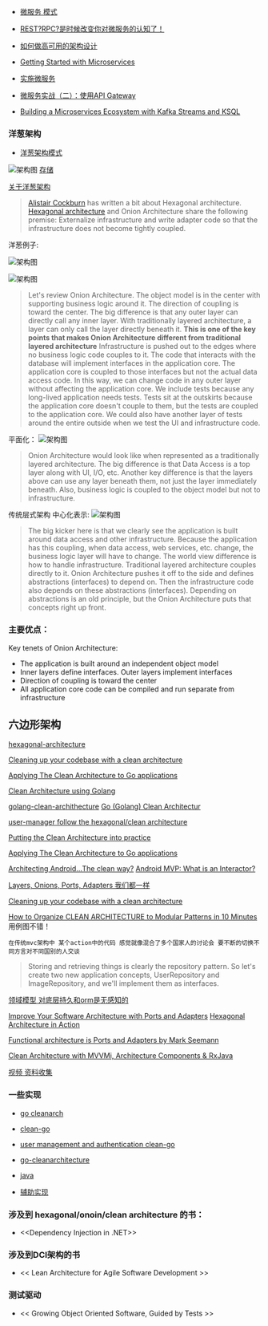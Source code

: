 - [微服务 模式](https://azure.microsoft.com/en-us/blog/design-patterns-for-microservices/)

- [REST?RPC?是时候改变你对微服务的认知了！ ](https://mp.weixin.qq.com/s/HTeQNU-1P-hWloEdjl1QYg)

- [如何做高可用的架构设计 ](https://mp.weixin.qq.com/s?__biz=MzI3OTUwMjM4MA==&mid=2247483756&idx=1&sn=7bda8ca7926977b12d4b8fd94cc72220&chksm=eb478a2fdc30033958dc7de381c0214c1d8073e707a287d75789fba73b2dcf046dff4c68c569#rd)

- [Getting Started with Microservices](https://blogs.oracle.com/developers/getting-started-with-microservices-part-one)

- [实施微服务](http://www.infoq.com/cn/articles/basis-frameworkto-implement-micro-service)

- [微服务实战（二）：使用API Gateway ](http://dockone.io/article/482)

- [Building a Microservices Ecosystem with Kafka Streams and KSQL](https://www.confluent.io/blog/building-a-microservices-ecosystem-with-kafka-streams-and-ksql/)

### 洋葱架构

- [洋葱架构模式](http://jeffreypalermo.com/blog/the-onion-architecture-part-1/)

![架构图](./assets/images/onion_arch.png "洋葱架构")
[存储](http://www.golangdevops.com/2017/09/05/abstracting-the-storage-layer/)

[关于洋葱架构](http://idiomaticgo.com/post/best-practice/server-project-layout/)

> [Alistair Cockburn](http://alistair.cockburn.us/index.php/Main_Page) has written a bit about Hexagonal architecture.  [Hexagonal architecture](http://alistair.cockburn.us/index.php/Hexagonal_architecture) and Onion Architecture share the following premise:  Externalize infrastructure and write adapter code so that the infrastructure does not become tightly coupled.

洋葱例子:

![架构图](./assets/images/onion_arch_pt2.png "洋葱架构")

![架构图](./assets/images/onion_arch_pt3.png "洋葱架构")
> Let's review Onion Architecture.  The object model is in the center with supporting business logic around it.  The direction of coupling is toward the center.  The big difference is that any outer layer can directly call any inner layer.   With traditionally layered architecture, a layer can only call the layer directly beneath it.  **This is one of the key points that makes Onion Architecture different from traditional layered architecture**
>  Infrastructure is pushed out to the edges where no business logic code couples to it.  The code that interacts with the database will implement interfaces in the application core.  The application core is coupled to those interfaces but not the actual data access code.  In this way, we can change code in any outer layer without affecting the application core.  We include tests because any long-lived application needs tests.  Tests sit at the outskirts because the application core doesn't couple to them, but the tests are coupled to the application core.  We could also have another layer of tests around the entire outside when we test the UI and infrastructure code.

平面化：
![架构图](./assets/images/onion_arch_flattened.png "洋葱架构")
>   Onion Architecture would look like when represented as a traditionally layered architecture.  The big difference is that Data Access is a top layer along with UI, I/O, etc.  Another key difference is that the layers above can use any layer beneath them, not just the layer immediately beneath.  Also, business logic is coupled to the object model but not to infrastructure.

传统层式架构 中心化表示:
![架构图](./assets/images/bad_layerd_arch.png "洋葱架构")
>   The big kicker here is that we clearly see the application is built around data access and other infrastructure.  Because the application has this coupling, when data access, web services, etc. change, the business logic layer will have to change.  The world view difference is how to handle infrastructure.  Traditional layered architecture couples directly to it.  Onion Architecture pushes it off to the side and defines abstractions (interfaces) to depend on.  Then the infrastructure code also depends on these abstractions (interfaces).  Depending on abstractions is an old principle, but the Onion Architecture puts that concepts right up front. 


### 主要优点：

Key tenets of Onion Architecture:

-    The application is built around an independent object model
-    Inner layers define interfaces.  Outer layers implement interfaces
- Direction of coupling is toward the center
-    All application core code can be compiled and run separate from infrastructure


##  六边形架构
[hexagonal-architecture](http://fideloper.com/hexagonal-architecture)

[Cleaning up your codebase with a clean architecture](https://dev.to/barryosull/cleaning-up-your-codebase-with-a-clean-architecture)

[Applying The Clean Architecture to Go applications](http://manuel.kiessling.net/2012/09/28/applying-the-clean-architecture-to-go-applications/)

[Clean Architecture using Golang](https://medium.com/@eminetto/clean-architecture-using-golang-b63587aa5e3f)

[golang-clean-archithecture](https://hackernoon.com/golang-clean-archithecture-efd6d7c43047)
[Go (Golang) Clean Architectur](https://github.com/bxcodec/go-clean-arch)

[user-manager follow the hexagonal/clean architecture](https://github.com/cgarvis/citizens)

[Putting the Clean Architecture into practice](https://geeks.uniplaces.com/putting-clean-architecture-into-practice-20c47d8c76de)

[Applying The Clean Architecture to Go applications](http://manuel.kiessling.net/2012/09/28/applying-the-clean-architecture-to-go-applications/)

[Architecting Android...The clean way?](https://fernandocejas.com/2014/09/03/architecting-android-the-clean-way/)
[Android MVP: What is an Interactor?](https://stackoverflow.com/questions/35746546/android-mvp-what-is-an-interactor)

[Layers, Onions, Ports, Adapters 我们都一样](http://blog.ploeh.dk/2013/12/03/layers-onions-ports-adapters-its-all-the-same/)

[Cleaning up your codebase with a clean architecture](https://dev.to/barryosull/cleaning-up-your-codebase-with-a-clean-architecture)

[How to Organize CLEAN ARCHITECTURE to Modular Patterns in 10 Minutes](https://hackernoon.com/applying-clean-architecture-on-web-application-with-modular-pattern-7b11f1b89011)
用例图不错！


>
    在传统mvc架构中 某个action中的代码 感觉就像混合了多个国家人的讨论会 要不断的切换不同方言对不同国别的人交谈
> Storing and retrieving things is clearly the repository pattern. So let's create two new application concepts, UserRepository and ImageRepository, and we'll implement them as interfaces.    

[领域模型 对底层持久和orm是无感知的](https://medium.com/@johnkevinmbasco/domain-models-that-are-100-ignorant-of-persistence-and-orm-unaware-d8f7a8253c7b)

[Improve Your Software Architecture with Ports and Adapters](https://spin.atomicobject.com/2013/02/23/ports-adapters-software-architecture/)
[Hexagonal Architecture in Action](https://spin.atomicobject.com/2017/11/21/hexagonal-architecture/)

[Functional architecture is Ports and Adapters by Mark Seemann](http://blog.ploeh.dk/2016/03/18/functional-architecture-is-ports-and-adapters/)

[Clean Architecture with MVVMi, Architecture Components & RxJava](https://medium.com/@thereallukesimpson/clean-architecture-with-mvvmi-architecture-components-rxjava-8c5093337b43)

[视频 资料收集](https://medium.com/@johnkevinmbasco/domain-models-that-are-100-ignorant-of-persistence-and-orm-unaware-d8f7a8253c7b)

### 一些实现

- [go cleanarch](https://github.com/moul/cleanarch)
- [clean-go](https://github.com/CaptainCodeman/clean-go)
- [user management and authentication clean-go](https://github.com/cgarvis/citizens)
- [go-cleanarchitecture](https://github.com/manuelkiessling/go-cleanarchitecture)

- [java ](https://github.com/xpmatteo/birthday-greetings-kata)

- [辅助实现](https://github.com/dadamssg/commandbus)

### 涉及到 hexagonal/onoin/clean architecture 的书：

- <<Dependency Injection in .NET>>

### 涉及到DCI架构的书

- << Lean Architecture for Agile Software Development >>

### 测试驱动

- << Growing Object Oriented Software, Guided by Tests >>